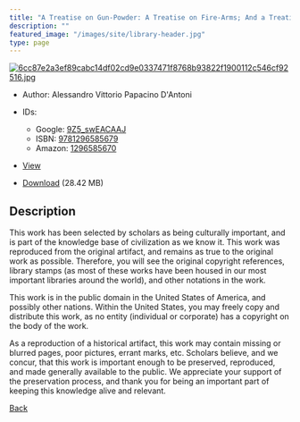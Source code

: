 ```yaml
---
title: "A Treatise on Gun-Powder: A Treatise on Fire-Arms; And a Treatise on the Service of Artillery in Time of War"
description: ""
featured_image: "/images/site/library-header.jpg"
type: page
---
```


<a href="https://drive.google.com/uc?export=view&id=1wADfD-Zq8iBqf8jyb6WGTmqsru1JvPbp" target="_blank">![6cc87e2a3ef89cabc14df02cd9e0337471f8768b93822f1900112c546cf92516.jpg](https://drive.google.com/uc?export=view&id=15bE8frpSOJOrHONgWGEcOPfpv3rPisxM)</a>
* Author: Alessandro Vittorio Papacino D'Antoni
* IDs:
  * Google: <a href="https://books.google.com/books?id=9Z5_swEACAAJ" target="_blank">9Z5_swEACAAJ</a>
  * ISBN: <a href="https://www.worldcat.org/isbn/9781296585679" target="_blank">9781296585679</a>
  * Amazon: <a href="https://www.amazon.com/dp/1296585670" target="_blank">1296585670</a>
* <a href="https://drive.google.com/uc?export=view&id=1wADfD-Zq8iBqf8jyb6WGTmqsru1JvPbp" target="_blank">View</a>

* [Download](https://drive.google.com/uc?export=download&id=1wADfD-Zq8iBqf8jyb6WGTmqsru1JvPbp) (28.42 MB)

## Description<div>
<p>This work has been selected by scholars as being culturally important, and is part of the knowledge base of civilization as we know it. This work was reproduced from the original artifact, and remains as true to the original work as possible. Therefore, you will see the original copyright references, library stamps (as most of these works have been housed in our most important libraries around the world), and other notations in the work. </p>
<p>This work is in the public domain in the United States of America, and possibly other nations. Within the United States, you may freely copy and distribute this work, as no entity (individual or corporate) has a copyright on the body of the work. </p>
<p>As a reproduction of a historical artifact, this work may contain missing or blurred pages, poor pictures, errant marks, etc. Scholars believe, and we concur, that this work is important enough to be preserved, reproduced, and made generally available to the public. We appreciate your support of the preservation process, and thank you for being an important part of keeping this knowledge alive and relevant. </p></div>

[Back](/library/)
